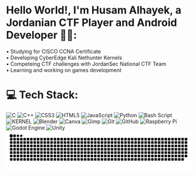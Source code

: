 # Hello World!, I'm Husam Alhayek, a Jordanian CTF Player and Android Developer 👋🏼:
• Studying for CISCO CCNA Certificate <br>
• Developing CyberEdge Kali Nethunter Kernels <br>
• Competeing CTF challenges with JordanSec National CTF Team <br>
• Learning and working on games development <br>



# 💻 Tech Stack:
![C](https://img.shields.io/badge/c-%2300599C.svg?style=for-the-badge&logo=c&logoColor=white) ![C++](https://img.shields.io/badge/c++-%2300599C.svg?style=for-the-badge&logo=c%2B%2B&logoColor=white) ![CSS3](https://img.shields.io/badge/css3-%231572B6.svg?style=for-the-badge&logo=css3&logoColor=white) ![HTML5](https://img.shields.io/badge/html5-%23E34F26.svg?style=for-the-badge&logo=html5&logoColor=white) ![JavaScript](https://img.shields.io/badge/javascript-%23323330.svg?style=for-the-badge&logo=javascript&logoColor=%23F7DF1E) ![Python](https://img.shields.io/badge/python-3670A0?style=for-the-badge&logo=python&logoColor=ffdd54) ![Bash Script](https://img.shields.io/badge/bash_script-%23121011.svg?style=for-the-badge&logo=gnu-bash&logoColor=white) ![KERNEL](https://img.shields.io/badge/Kernel-red?style=for-the-badge)
 ![Blender](https://img.shields.io/badge/blender-%23F5792A.svg?style=for-the-badge&logo=blender&logoColor=white) ![Canva](https://img.shields.io/badge/Canva-%2300C4CC.svg?style=for-the-badge&logo=Canva&logoColor=white) ![Gimp](https://img.shields.io/badge/Gimp-657D8B?style=for-the-badge&logo=gimp&logoColor=FFFFFF) ![Git](https://img.shields.io/badge/git-%23F05033.svg?style=for-the-badge&logo=git&logoColor=white) ![GitHub](https://img.shields.io/badge/github-%23121011.svg?style=for-the-badge&logo=github&logoColor=white) ![Raspberry Pi](https://img.shields.io/badge/-Raspberry_Pi-C51A4A?style=for-the-badge&logo=Raspberry-Pi) ![Godot Engine](https://img.shields.io/badge/GODOT-%23FFFFFF.svg?style=for-the-badge&logo=godot-engine) ![Unity](https://img.shields.io/badge/unity-%23000000.svg?style=for-the-badge&logo=unity&logoColor=white) 
<picture>
  <source media="(prefers-color-scheme: dark)" srcset="https://raw.githubusercontent.com/termn0xh/Alh4y3k/output/github-snake-dark.svg" />
  <source media="(prefers-color-scheme: light)" srcset="https://raw.githubusercontent.com/termn0xh/Alh4y3k/output/github-snake.svg" />
  <img alt="github-snake" src="https://raw.githubusercontent.com/termn0xh/Alh4y3k/output/github-snake.svg" />
</picture>
